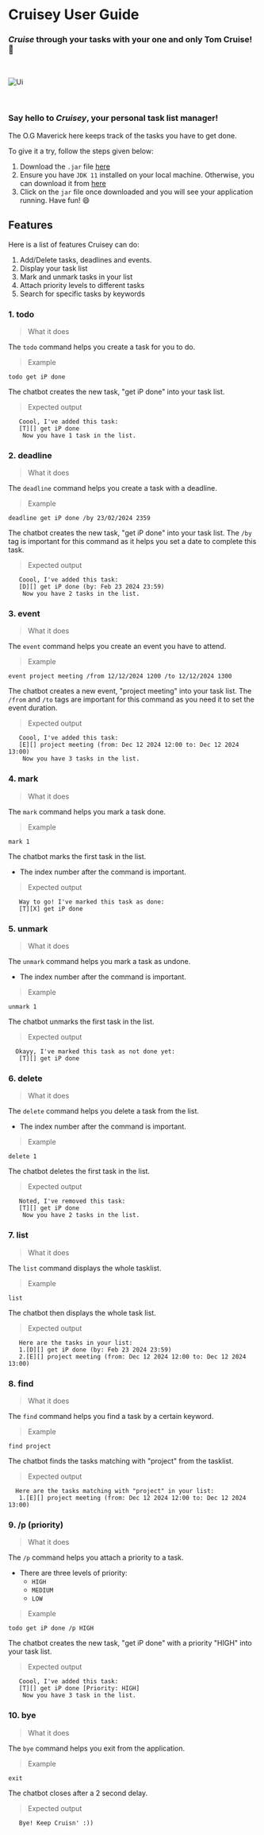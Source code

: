 # Cruisey User Guide

### _Cruise_ through your tasks with your one and only Tom Cruise! 🚢
<br>

![Ui](https://github.com/Teee728/ip/assets/122243742/66c403aa-1266-4a87-b430-7dc35ca68650)

<br>

### Say hello to _Cruisey_, your personal task list manager!
The O.G Maverick here keeps track of the tasks you have to get done.
<br>


To give it a try, follow the steps given below:
  1. Download the ```.jar``` file [here](https://github.com/Teee728/ip/releases/tag/A-Release)
  2. Ensure you have ```JDK 11``` installed on your local machine. Otherwise, you can download it from [here](https://www.oracle.com/sg/java/technologies/javase/jdk11-archive-downloads.html)
  3. Click on the ```jar``` file once downloaded and you will see your application running. Have fun! 😄

## Features
 Here is a list of features Cruisey can do:
  1. Add/Delete tasks, deadlines and events.
  2. Display your task list
  3. Mark and unmark tasks in your list
  4. Attach priority levels to different tasks
  5. Search for specific tasks by keywords 

### 1. todo
> What it does 

The ```todo``` command helps you create a task for you to do.

> Example

```todo get iP done```

The chatbot creates the new task, "get iP done" into your task list.

> Expected output
```
   Coool, I've added this task:
   [T][] get iP done
    Now you have 1 task in the list.
```

### 2. deadline
> What it does 

The ```deadline``` command helps you create a task with a deadline.

> Example

```deadline get iP done /by 23/02/2024 2359```

The chatbot creates the new task, "get iP done" into your task list.
The ```/by``` tag is important for this command as it helps you set a date to complete this task.

> Expected output
```
   Coool, I've added this task:
   [D][] get iP done (by: Feb 23 2024 23:59)
    Now you have 2 tasks in the list.
```

### 3. event
> What it does 

The ```event``` command helps you create an event you have to attend.

> Example

```event project meeting /from 12/12/2024 1200 /to 12/12/2024 1300```

The chatbot creates a new event, "project meeting" into your task list.
The ```/from``` and ```/to``` tags are important for this command as you need it to set the event duration.

> Expected output
```
   Coool, I've added this task:
   [E][] project meeting (from: Dec 12 2024 12:00 to: Dec 12 2024 13:00)
    Now you have 3 tasks in the list.
```

### 4. mark
> What it does 

The ```mark``` command helps you mark a task done.

> Example

```mark 1```

The chatbot marks the first task in the list.
* The index number after the command is important.

> Expected output
```
   Way to go! I've marked this task as done:
   [T][X] get iP done
```
### 5. unmark
> What it does 

The ```unmark``` command helps you mark a task as undone.
* The index number after the command is important.

> Example

```unmark 1```

The chatbot unmarks the first task in the list.

> Expected output
```
  Okayy, I've marked this task as not done yet:
   [T][] get iP done
```
### 6. delete
> What it does 

The ```delete``` command helps you delete a task from the list.
* The index number after the command is important.

> Example

```delete 1```

The chatbot deletes the first task in the list.

> Expected output
```
   Noted, I've removed this task:
   [T][] get iP done
    Now you have 2 tasks in the list.
```
### 7. list
> What it does 

The ```list``` command displays the whole tasklist.

> Example

```list```

The chatbot then displays the whole task list.

> Expected output
```
   Here are the tasks in your list:
   1.[D][] get iP done (by: Feb 23 2024 23:59)
   2.[E][] project meeting (from: Dec 12 2024 12:00 to: Dec 12 2024 13:00)
```
### 8. find
> What it does 

The ```find``` command helps you find a task by a certain keyword.

> Example

```find project```

The chatbot finds the tasks matching with "project" from the tasklist.

> Expected output
```
  Here are the tasks matching with "project" in your list:
   1.[E][] project meeting (from: Dec 12 2024 12:00 to: Dec 12 2024 13:00)
```
### 9. /p (priority)
> What it does 

The ```/p``` command helps you attach a priority to a task.
* There are three levels of priority:
  - ```HIGH```
  - ```MEDIUM```
  - ```LOW```

> Example

```todo get iP done /p HIGH```

The chatbot creates the new task, "get iP done" with a priority "HIGH" into your task list.

> Expected output
```
   Coool, I've added this task:
   [T][] get iP done [Priority: HIGH]
    Now you have 3 task in the list.
```
### 10. bye
> What it does 

The ```bye``` command helps you exit from the application.

> Example

```exit```

The chatbot closes after a 2 second delay.

> Expected output
```
   Bye! Keep Cruisn' :))
```
